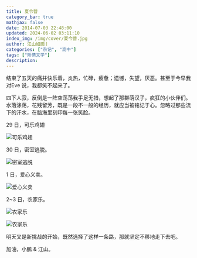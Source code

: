 ```yaml
---
title: 夏令营
category_bar: true
mathjax: false
date: 2014-07-03 22:48:00
updated: 2024-06-02 03:11:10
index_img: /img/cover/夏令营.jpg
author: 江山如画丨
categories: ["杂记", "高中"]
tags: ["矫情文学"]
description:
---
```


结束了五天的痛并快乐着，炎热，忙碌，疲惫；遗憾，失望，厌恶。甚至于今早我对Eve 说，我都笑不起来了。

四下人寂，反倒是一阵空荡荡我手足无措，想起了那群萌汉子，疯狂的小伙伴们。水落涤荡，花残留芳，既是一段不一般的经历，就应当被铭记于心。忽略过那些流下的汗水，在脑海里刻印每一张笑脸。

29 日，可乐鸡翅

![可乐鸡翅](/img/夏令营/可乐鸡翅.jpg)

30 日，密室逃脱。

![密室逃脱](/img/夏令营/密室逃脱.jpg)

1 日，爱心义卖。

![爱心义卖](/img/夏令营/爱心义卖.jpg)

2~3 日，农家乐。

![农家乐](/img/夏令营/农家乐1.jpg)

![农家乐](/img/夏令营/农家乐2.jpg)

明天又是新挑战的开始，既然选择了这样一条路，那就坚定不移地走下去吧。

加油，小鹏 & 江山。